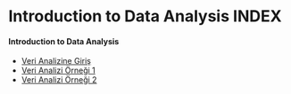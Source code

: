 # Introduction to Data Analysis INDEX #

#### Introduction to Data Analysis ####
- [Veri Analizine Giriş](introduction/)
- [Veri Analizi Örneği 1](data-analysis-1/)
- [Veri Analizi Örneği 2](data-analysis-2/)
